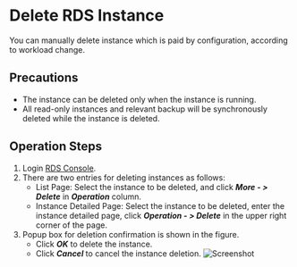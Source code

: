 # Delete RDS Instance
You can manually delete instance which is paid by configuration, according to workload change.

## Precautions
* The instance can be deleted only when the instance is running.
* All read-only instances and relevant backup will be synchronously deleted while the instance is deleted.

## Operation Steps
1. Login [RDS Console](https://rds-console.jdcloud.com/database).
2. There are two entries for deleting instances as follows:
    * List Page: Select the instance to be deleted, and click ***More  - > Delete*** in ***Operation*** column.
    * Instance Detailed Page: Select the instance to be deleted, enter the instance detailed page, click ***Operation - > Delete*** in the upper right corner of the page.
3. Popup box for deletion confirmation is shown in the figure.
    * Click ***OK*** to delete the instance.
    * Click ***Cancel*** to cancel the instance deletion.
    ![Screenshot](https://img1.jcloudcs.com/cms/7075a6a6-3752-4827-b492-8bb9623940e720180315164324.png)
